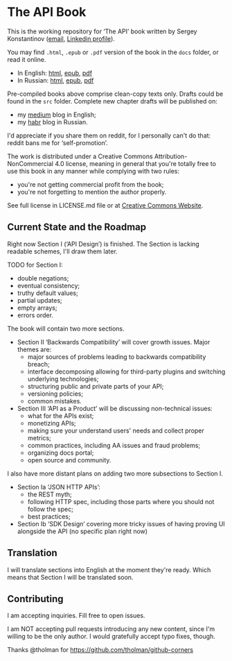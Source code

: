 # The API Book

This is the working repository for ‘The API’ book written by Sergey Konstantinov ([email](mailto:twirl-team@yandex.ru), [Linkedin profile](https://linkedin.com/in/twirl)).

You may find `.html`, `.epub` or `.pdf` version of the book in the `docs` folder, or read it online.
  * In English: [html](https://twirl.github.io/The-API-Book/docs/API.en.html), [epub](https://twirl.github.io/The-API-Book/docs/API.en.epub), [pdf](https://twirl.github.io/The-API-Book/docs/API.en.pdf)
  * In Russian: [html](https://twirl.github.io/The-API-Book/docs/API.ru.html), [epub](https://twirl.github.io/The-API-Book/docs/API.ru.epub), [pdf](https://twirl.github.io/The-API-Book/docs/API.ru.pdf)

Pre-compiled books above comprise clean-copy texts only. Drafts could be found in the `src` folder. Complete new chapter drafts will be published on:
  * my [medium](https://twirl.medium.com/) blog in English;
  * my [habr](https://habr.com/ru/users/forgotten/posts/) blog in Russian.

I'd appreciate if you share them on reddit, for I personally can't do that: reddit bans me for ‘self-promotion’.

The work is distributed under a Creative Commons Attribution-NonCommercial 4.0 license, meaning in general that you're totally free to use this book in any manner while complying with two rules:
  * you're not getting commercial profit from the book;
  * you're not forgetting to mention the author properly.

See full license in LICENSE.md file or at [Creative Commons Website](http://creativecommons.org/licenses/by-nc/4.0/).

## Current State and the Roadmap

Right now Section I (‘API Design’) is finished. The Section is lacking readable schemes, I'll draw them later.

TODO for Section I:
  * double negations;
  * eventual consistency;
  * truthy default values;
  * partial updates;
  * empty arrays;
  * errors order.

The book will contain two more sections.
  * Section II ‘Backwards Compatibility’ will cover growth issues. Major themes are:
    * major sources of problems leading to backwards compatibility breach;
    * interface decomposing allowing for third-party plugins and switching underlying technologies;
    * structuring public and private parts of your API;
    * versioning policies;
    * common mistakes.
  * Section III ‘API as a Product’ will be discussing non-technical issues:
    * what for the APIs exist;
    * monetizing APIs;
    * making sure your understand users' needs and collect proper metrics;
    * common practices, including AA issues and fraud problems;
    * organizing docs portal;
    * open source and community.

I also have more distant plans on adding two more subsections to Section I.
  * Section Ia ‘JSON HTTP APIs’:
    * the REST myth;
    * following HTTP spec, including those parts where you should not follow the spec;
    * best practices;
  * Section Ib ‘SDK Design’ covering more tricky issues of having proving UI alongside the API (no specific plan right now)

## Translation

I will translate sections into English at the moment they're ready. Which means that Section I will be translated soon.

## Contributing

I am accepting inquiries. Fill free to open issues.

I am NOT accepting pull requests introducing any new content, since I'm willing to be the only author. I would gratefully accept typo fixes, though.

Thanks @tholman for https://github.com/tholman/github-corners

